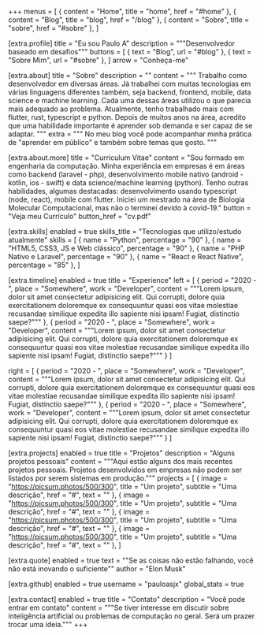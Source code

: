 +++
menus = [
    { content = "Home", title = "home", href = "#home" },
    { content = "Blog", title = "blog", href = "/blog" },
    { content = "Sobre", title = "sobre", href = "#sobre" },
]

[extra.profile]
title = "Eu sou Paulo A"
description = """Desenvolvedor baseado em desafios"""
buttons = [
    { text = "Blog", url = "#blog" },
    { text = "Sobre Mim", url = "#sobre" },
]
arrow = "Conheça-me"

[extra.about]
title = "Sobre"
description = ""
content = """
Trabalho como desenvolvedor em diversas áreas. Já trabalhei com muitas tecnologias em várias linguagens diferentes também, seja backend, frontend, mobile, data science e machine learning. Cada uma dessas áreas utilizou o que parecia mais adequado ao problema. Atualmente, tenho trabalhado mais com flutter, rust, typescript e python. Depois de muitos anos na área, acredito que uma habilidade importante é aprender sob demanda e ser capaz de se adaptar.
"""
extra = """
No meu blog você pode acompanhar minha prática de \"aprender em público\" e também sobre temas que gosto.
"""

[extra.about.more]
title = "Curriculum Vitae"
content = "Sou formado em engenharia da computação. Minha experiência em empresas é em áreas como backend (laravel - php), desenvolvimento mobile nativo (android - kotlin, ios - swift) e data science/machine learning (python). Tenho outras habilidades, algumas destacadas: desenvolvimento usando typescript (node, react), mobile com flutter. Iniciei um mestrado na área de Biologia Molecular Computacional, mas não o terminei devido à covid-19."
button = "Veja meu Currículo"
button_href = "cv.pdf"

[extra.skills]
enabled = true
skills_title = "Tecnologias que utilizo/estudo atualmente"
skills = [
    { name = "Python", percentage = "90" },
    { name = "HTML5, CSS3, JS e Web clássico", percentage = "90" },
    { name = "PHP Nativo e Laravel", percentage = "90" },
    { name = "React e React Native", percentage = "85" },
]

[extra.timeline]
enabled = true
title = "Experience"
left = [
    { period = "2020 - ", place = "Somewhere", work = "Developer", content = """Lorem ipsum, dolor sit amet consectetur adipisicing elit. Qui corrupti, dolore quia exercitationem doloremque ex consequuntur quasi eos vitae molestiae recusandae similique expedita illo sapiente nisi ipsam! Fugiat, distinctio saepe?""" },
    { period = "2020 - ", place = "Somewhere", work = "Developer", content = """Lorem ipsum, dolor sit amet consectetur adipisicing elit. Qui corrupti, dolore quia exercitationem doloremque ex consequuntur quasi eos vitae molestiae recusandae similique expedita illo sapiente nisi ipsam! Fugiat, distinctio saepe?""" }
]

right = [
    { period = "2020 - ", place = "Somewhere", work = "Developer", content = """Lorem ipsum, dolor sit amet consectetur adipisicing elit. Qui corrupti, dolore quia exercitationem doloremque ex consequuntur quasi eos vitae molestiae recusandae similique expedita illo sapiente nisi ipsam! Fugiat, distinctio saepe?""" },
    { period = "2020 - ", place = "Somewhere", work = "Developer", content = """Lorem ipsum, dolor sit amet consectetur adipisicing elit. Qui corrupti, dolore quia exercitationem doloremque ex consequuntur quasi eos vitae molestiae recusandae similique expedita illo sapiente nisi ipsam! Fugiat, distinctio saepe?""" }
]

[extra.projects]
enabled = true
title = "Projetos"
description = "Alguns projetos pessoais"
content = """Aqui estão alguns dos mais recentes projetos pessoais. Projetos desenvolvidos em empresas não podem ser listados por serem sistemas em produção."""
projects = [
    { image = "https://picsum.photos/500/300", title = "Um projeto", subtitle = "Uma descrição", href = "#", text = "" },
    { image = "https://picsum.photos/500/300", title = "Um projeto", subtitle = "Uma descrição", href = "#", text = "" },
    { image = "https://picsum.photos/500/300", title = "Um projeto", subtitle = "Uma descrição", href = "#", text = "" },
    { image = "https://picsum.photos/500/300", title = "Um projeto", subtitle = "Uma descrição", href = "#", text = "" },
]

[extra.quote]
enabled = true
text = "\"Se as coisas não estão falhando, você não está inovando o suficiente\""
author = "Elon Musk"

[extra.github]
enabled = true
username = "pauloasjx"
global_stats = true

[extra.contact]
enabled = true
title = "Contato"
description = "Você pode entrar em contato"
content = """Se tiver interesse em discutir sobre inteligência artificial ou problemas de computação no geral. Será um prazer trocar uma ideia."""
+++